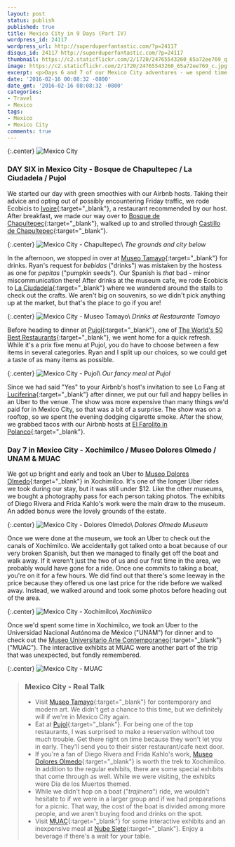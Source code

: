 ```yaml
---
layout: post
status: publish
published: true
title: Mexico City in 9 Days (Part IV)
wordpress_id: 24117
wordpress_url: http://superduperfantastic.com/?p=24117
disqus_id: 24117 http://superduperfantastic.com/?p=24117
thumbnail: https://c2.staticflickr.com/2/1720/24765543260_65a72ee769_q.jpg
image: https://c2.staticflickr.com/2/1720/24765543260_65a72ee769_c.jpg
excerpt: <p>Days 6 and 7 of our Mexico City adventures - we spend time in Bosque de Chapultepec, Xochimilco, and UNAM/MUAC. We also enjoyed a fancy dinner at Pujol, named one of The World's 50 Best Restaurants.</p>
date: '2016-02-16 00:08:32 -0800'
date_gmt: '2016-02-16 08:08:32 -0800'
categories:
- Travel
- Mexico
tags:
- Mexico
- Mexico City
comments: true
---
```


{:.center}
![Mexico City](https://c2.staticflickr.com/2/1445/23612030674_0ff2038a27_c.jpg)

### DAY SIX in Mexico City - Bosque de Chapultepec / La Ciudadela / Pujol ###

We started our day with green smoothies with our Airbnb hosts. Taking their advice and opting out of possibly encountering Friday traffic, we rode Ecobicis to [Ivoire](https://www.facebook.com/pages/IVOIRE-Reatauranteur-Polanco/133780070123919){:target="_blank"}, a restaurant recommended by our host. After breakfast, we made our way over to [Bosque de Chapultepec](http://www.sedema.df.gob.mx/bosquedechapultepec){:target="_blank"}, walked up to and strolled through [Castillo de Chapultepec](http://castillodechapultepec.inah.gob.mx){:target="_blank"}. 

{:.center}
![Mexico City - Chapultepec](https://c2.staticflickr.com/2/1530/24433980813_416d728444_c.jpg)\\
*The grounds and city below*

In the afternoon, we stopped in over at [Museo Tamayo](http://museotamayo.org/restaurante){:target="_blank"} for drinks. Ryan's request for *bebidas* ("drinks") was mistaken by the hostess as one for *pepitas* ("pumpkin seeds"). Our Spanish is *that* bad - minor miscommunication there! After drinks at the museum cafe, we rode Ecobicis to [La Ciudadela](http://laciudadela.com.mx/){:target="_blank"} where we wandered around the stalls to check out the crafts. We aren't big on souvenirs, so we didn't pick anything up at the market, but that's the place to go if you are!

{:.center}
![Mexico City - Museo Tamayo](https://c2.staticflickr.com/6/5791/23160149480_36c1fe0365_c.jpg)\\
*Drinks at Restaurante Tamayo*


Before heading to dinner at [Pujol](http://www.pujol.com.mx/){:target="_blank"}, one of [The World's 50 Best Restaurants](http://www.theworlds50best.com/list/1-50-winners/Pujol){:target="_blank"}, we went home for a quick refresh. While it's a prix fixe menu at Pujol, you do have to choose between a few items in several categories. Ryan and I split up our choices, so we could get a taste of as many items as possible.

{:.center}
![Mexico City - Pujol](https://c2.staticflickr.com/2/1525/24132390672_c3f7220af0_c.jpg)\\
*Our fancy meal at Pujol*

Since we had said "Yes" to your Airbnb's host's invitation to see Lo Fang at [Luciferina](https://www.facebook.com/tabernalucerna34/){:target="_blank"} after dinner, we put our full and happy bellies in an Uber to the venue. The show was more expensive than many things we'd paid for in Mexico City, so that was a bit of a surprise. The show was on a rooftop, so we spent the evening dodging cigarette smoke. After the show, we grabbed tacos with our Airbnb hosts at [El Farolito in Polanco](http://www.taqueriaselfarolito.com.mx/){:target="_blank"}.

### Day 7 in Mexico City - Xochimilco / Museo Dolores Olmedo / UNAM & MUAC ###

We got up bright and early and took an Uber to [Museo Dolores Olmedo](http://www.museodoloresolmedo.org.mx "Museo Dolores Olmedo"){:target="_blank"} in Xochimilco. It's one of the longer Uber rides we took during our stay, but it was still under $12. Like the other museums, we bought a photography pass for each person taking photos. The exhibits of Diego Rivera and Frida Kahlo's work were the main draw to the museum. An added bonus were the lovely grounds of the estate. 

{:.center}
![Mexico City - Dolores Olmedo](https://c2.staticflickr.com/2/1703/24765220720_a49ab03196_c.jpg)\\
*Dolores Olmedo Museum*

Once we were done at the museum, we took an Uber to check out the canals of Xochimilco. We accidentally got talked onto a boat because of our very broken Spanish, but then we managed to finally get off the boat and walk away. If it weren't just the two of us and our first time in the area, we probably would have gone for a ride. Once one commits to taking a boat, you're on it for a few hours. We did find out that there's some leeway in the price because they offered us one last price for the ride before we walked away. Instead, we walked around and took some photos before heading out of the area.

{:.center}
![Mexico City - Xochimilco](https://c2.staticflickr.com/2/1720/24765543260_65a72ee769_c.jpg)\\
*Xochimilco*

Once we'd spent some time in Xochimilco, we took an Uber to the Universidad Nacional Aut&oacute;noma de M&eacute;xico ("UNAM") for dinner and to check out the [Museo Universitario Arte Contemporaneo](http://muac.unam.mx/){:target="_blank"} ("MUAC"). The interactive exhibits at MUAC were another part of the trip that was unexpected, but fondly remembered.  

{:.center}
![Mexico City - MUAC](https://c2.staticflickr.com/2/1576/23945027100_b1ef70da34_c.jpg)

> ### Mexico City - Real Talk ###
> - Visit [Museo Tamayo](http://museotamayo.org/restaurante){:target="_blank"} for contemporary and modern art. We didn't get a chance to this time, but we definitely will if we're in Mexico City again.
> - Eat at [Pujol](http://www.pujol.com.mx/){:target="_blank"}. For being one of the top restaurants, I was surprised to make a reservation without too much trouble. Get there right on time because they won't let you in early. They'll send you to their sister restaurant/cafe next door.
> - If you're a fan of Diego Rivera and Frida Kahlo's work, [Museo Dolores Olmedo](http://www.museodoloresolmedo.org.mx "Museo Dolores Olmedo"){:target="_blank"} is worth the trek to Xochimilco. In addition to the regular exhibits, there are some special exhibits that come through as well. While we were visiting, the exhibits were Dia de los Muertos themed.
> - While we didn't hop on a boat ("*trajinera*") ride, we wouldn't hesitate to if we were in a larger group and if we had preparations for a picnic. That way, the cost of the boat is divided among more people, and we aren't buying food and drinks on the spot.
> - Visit [MUAC](http://muac.unam.mx){:target="_blank"} for some interactive exhibits and an inexpensive meal at [Nube Siete](https://www.facebook.com/NubeSiete){:target="_blank"}. Enjoy a beverage if there's a wait for your table.
